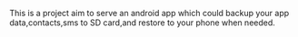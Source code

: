 This is a project aim to serve an android app which could backup your app data,contacts,sms to SD card,and restore to your phone when needed.